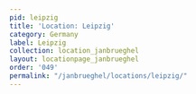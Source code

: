 ```yaml
---
pid: leipzig
title: 'Location: Leipzig'
category: Germany
label: Leipzig
collection: location_janbrueghel
layout: locationpage_janbrueghel
order: '049'
permalink: "/janbrueghel/locations/leipzig/"
---
```


